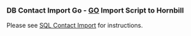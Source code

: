 ### DB Contact Import Go - [GO](https://golang.org/) Import Script to Hornbill

Please see [SQL Contact Import](https://wiki.hornbill.com/index.php/SQL_Contact_Import) for instructions.